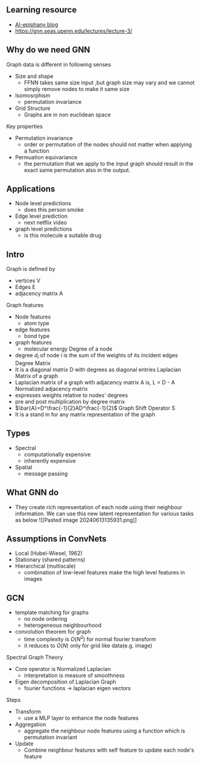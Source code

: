 ## Learning resource
- [AI-epiphany blog](https://gordicaleksa.medium.com/how-to-get-started-with-graph-machine-learning-afa53f6f963ajjk)
- https://gnn.seas.upenn.edu/lectures/lecture-3/

## Why do we need GNN
Graph data is different in following senses
- Size and shape
	- FFNN takes same size input ,but graph size may vary and we cannot simply remove nodes to make it same size
- Isomosrphism
	- permutation invariance
- Grid Structure
	- Graphs are in non euclidean space 

Key properties
- Permutation invariance
	- order or permutation of the nodes should not matter when applying a function
- Permuation equivariance
	- the permutation that we apply to the input graph should result in the exact same permutation also in the output.
## Applications
- Node level predictions
	- does this person smoke
- Edge level prediction
	- next netflix video
- graph level predictions
	- is this molecule a suitable drug
## Intro
Graph is defined by
- vertices V
- Edges E
- adjacency matrix A

Graph features
- Node features
	- atom type
- edge features
	- bond type
- graph features
	- molecular energy
Degree of a node
- degree $d_i$ of node i is the sum of the weights of its incident edges
Degree Matrix
- It is a diagonal matrix D with degrees as diagonal entries
Laplacian Matrix of a graph
- Laplacian matrix of a graph with adjacency matrix A is, L = D - A
Normalized adjacency matrix
- expresses weights relative to nodes' degrees
- pre and post multiplication by degree matrix
- $\bar{A}=D^\frac{-1}{2}AD^\frac{-1}{2}$
Graph Shift Operator S
- It is a stand in for any matrix representation of the graph
## Types
- Spectral
	- computationally expensive
	- inherently expensive
- Spatial
	- message passing

## What GNN do
- They create rich representation of each node using their neighbour information. We can use this new latent representation for various tasks as below
![[Pasted image 20240613135931.png]]

## Assumptions in ConvNets
- Local (Hubel-Wiesel, 1962)
- Stationary (shared patterns)
- Hierarchical (multiscale)
	- combination of low-level features make the high level features in images

## GCN
- template matching for graphs
	- no node ordering
	- heterogeneous neighbourhood
- convolution theorem for graph
	- time complexity is $O(N^2)$ for normal fourier transform
	- it reduces to $O(N)$ only for grid like data(e.g. image)

Spectral Graph Theory 
- Core operator is Normalized Laplacian
	- interpretation is measure of smoothness
- Eigen decomposition of Laplacian Graph
	- fourier functions -> laplacian eigen vectors

Steps
- Transform
	- use a MLP layer to enhance the node features 
- Aggregation
	- aggregate the neighbour node features using a function which is permutation invariant
- Update
	- Combine neighbour features with self feature to update each node's feature